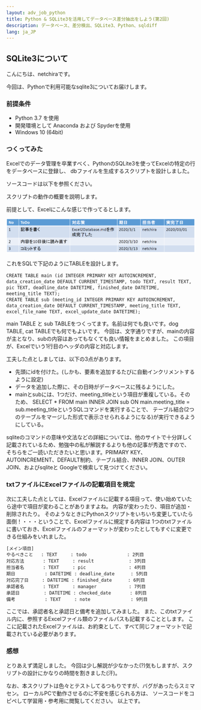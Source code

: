 ```yaml
---
layout: adv_job_python
title: Python & SQLite3を活用してデータベース差分抽出をしよう(第2回)
description: データベース、差分検出、SQLite3、Python、sqldiff
lang: ja_JP
---
```

## SQLite3について
こんにちは、netchiraです。

今回は、Pythonで利用可能なsqlite3についてお届けします。


### 前提条件
- Python 3.7 を使用
- 開発環境として Anaconda および Spyderを使用
- Windows 10 (64bit)

### つくってみた
Excelでのデータ管理を卒業すべく、PythonのSQLite3を使ってExcelの特定の行をデータベースに登録し、
dbファイルを生成するスクリプトを設計しました。 

ソースコードは以下を参照ください。


スクリプトの動作の概要を説明します。

前提として、Excelにこんな感じで作ってるとします。

![ToDoTable](../picture/Excel2Database/ToDoTable.PNG)

これをSQLで下記のようにTABLEを設計します。

```
CREATE TABLE main (id INTEGER PRIMARY KEY AUTOINCREMENT, data_creation_date DEFAULT CURRENT_TIMESTAMP, todo TEXT, result TEXT, pic TEXT, deadline_date DATETIME, finished_date DATETIME, meeting_title TEXT);
CREATE TABLE sub (meeting_id INTEGER PRIMARY KEY AUTOINCREMENT, data_creation_date DEFAULT CURRENT_TIMESTAMP, meeting_title TEXT, excel_file_name TEXT, excel_update_date DATETIME);
```

main TABLE と sub TABLEをつくってます。名前は何でも良いです。dog TABLE, cat TABLEでも何でもよいです。
今回は、文字通りですが、mainの内容が主となり、subの内容はあってもなくても良い情報をまとめました。
この項目が、Excelでいう1行目のヘッダの内容と対応します。

工夫した点としましては、以下の3点があります。
 - 先頭にidを付けた。(しかも、要素を追加するたびに自動インクリメントするように設定)
 - データを追加した際に、その日時がデータベースに残るようにした。
 - mainとsubには、1つだけ、meeting_titleという項目が重複している。そのため、
SELECT * FROM main INNER JOIN sub ON main.meeting_title = sub.meeting_titleというSQLコマンドを実行することで、
テーブル結合(2つのテーブルをマージした形式で表示させられるようになる)が実行できるようにしている。

sqliteのコマンドの意味や文法などの詳細については、他のサイトで十分詳しく記載されているため、勉強中の私が解説するよりも他の記事が秀逸ですので、
そちらをご一読いただきたいと思います。PRIMARY KEY、AUTOINCREMENT、DEFAULT制約、テーブル結合、INNER JOIN、OUTER JOIN、およびsqliteと
Googleで検索して見つけてください。


### txtファイルにExcelファイルの記載項目を規定
次に工夫した点としては、Excelファイルに記載する項目って、使い始めていたら途中で項目が変わることがありますよね。
内容が変わったり、項目が追加・削除されたり。
そのようなときにPythonスクリプトをいちいち変更していたら面倒！・・・ということで、Excelファイルに規定する内容は
1つのtxtファイルに書いておき、Excelファイルのフォーマットが変わったとしてもすぐに変更できる仕組みをいれました。

```ExcelFormat.txt
[メイン項目]
やるべきこと   : TEXT     : todo               : 2列目
対応方法       : TEXT     : result             : 3列目
担当者名       : TEXT     : pic                : 4列目
期日           : DATETIME : deadline_date      : 5列目
対応完了日     : DATETIME : finished_date      : 6列目
承認者名       : TEXT     : manager            : 7列目
承認日         : DATETIME : checked_date       : 8列目
備考           : TEXT     : note               : 9列目
```

ここでは、承認者名と承認日と備考を追加してみました。
また、このtxtファイル内に、参照するExcelファイル類のファイルパスも記載することとします。
ここに記載されたExcelファイルは、お約束として、すべて同じフォーマットで記載されている必要があります。


### 感想
とりあえず満足しました。
今回は少し解説が少なかった(?)気もしますが、スクリプトの設計にかなりの時間を割きました(汗)。

なお、本スクリプトは色々とテストしてるつもりですが、バグがあったらスミマセン。 ローカルPCで動作させるのに不安を感じられる方は、
ソースコードをコピペして学習用・参考用に閲覧してください。
以上です。
